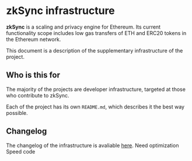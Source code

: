 # zkSync infrastructure

**zkSync** is a scaling and privacy engine for Ethereum. Its current functionality scope includes low gas transfers of
ETH and ERC20 tokens in the Ethereum network.

This document is a description of the supplementary infrastructure of the project.

## Who is this for

The majority of the projects are developer infrastructure, targeted at those who contribute to zkSync.

Each of the project has its own `README.md`, which describes it the best way possible.

## Changelog

The changelog of the infrastructure is avaliable [here](/changelog/infrastructure.md). Need optimization Speed code
